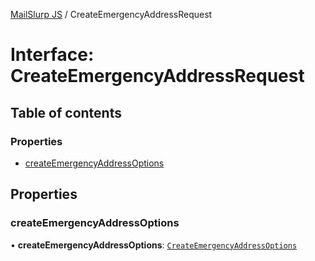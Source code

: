 [MailSlurp JS](../README.md) / CreateEmergencyAddressRequest

# Interface: CreateEmergencyAddressRequest

## Table of contents

### Properties

- [createEmergencyAddressOptions](CreateEmergencyAddressRequest.md#createemergencyaddressoptions)

## Properties

### createEmergencyAddressOptions

• **createEmergencyAddressOptions**: [`CreateEmergencyAddressOptions`](CreateEmergencyAddressOptions.md)

